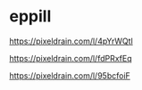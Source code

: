 # eppill

https://pixeldrain.com/l/4pYrWQtl

https://pixeldrain.com/l/fdPRxfEq

https://pixeldrain.com/l/95bcfoiF
